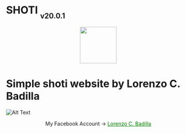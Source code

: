 # SHOTI <sub><sub>v20.0.1</sub></sub>
<p align="center">
</p>

<p align="center">
    <img align="center" src="https://i.postimg.cc/PfDsfTcf/ssstik-io-1720933863207.jpg" width="100"/>
   
  # Simple shoti website by Lorenzo C. Badilla


![Alt Text](https://media.giphy.com/media/v1.Y2lkPTc5MGI3NjExbmtsOG95OTBlaXJxbmJrN3h2cGhwMDl2MTdmcTJ5ZnVpMXU0Y2FmMyZlcD12MV9pbnRlcm5hbF9naWZfYnlfaWQmY3Q9Zw/R3fz5D0IEKHNSY8s5x/giphy.gif)


<div align="center">
  My Facebook Account ->
  <a  href="https://www.facebook.com/LorenzoC.Badilla" style="color: green;">Lorenzo C. Badilla</a></h3></div>